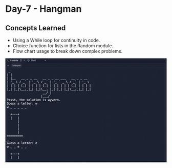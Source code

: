 # Day-7 - Hangman 

## Concepts Learned
- Using a While loop for continuity in code.
- Choice function for lists in the Random module.
- Flow chart usage to break down complex problems.


![Alt text](https://github.com/urvivipani/100-Days-of-Python-Programming/blob/main/Day-7-Hangman/Hangman%20Output.png)


